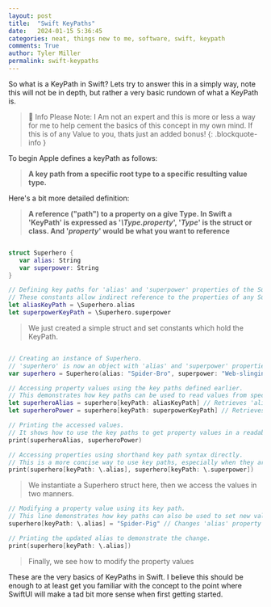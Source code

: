 ```yaml
---
layout: post
title:  "Swift KeyPaths"
date:   2024-01-15 5:36:45
categories: neat, things new to me, software, swift, keypath
comments: True
author: Tyler Miller
permalink: swift-keypaths
---
```


So what is a KeyPath in Swift? Lets try to answer this in a simply way, note this will not be in depth, but rather a very basic rundown of what a KeyPath is. 


> 📘 Info
>  Please Note: I Am not an expert and this is more or less a way for me to help cement the basics of this concept in my own mind. If this is of any Value to you, thats just an added bonus! 
{: .blockquote-info }


To begin Apple defines a keyPath as follows:
> **A key path from a specific root type to a specific resulting value type.**
>


Here's a bit more detailed definition:
> **A reference ("path") to a property on a give Type. In Swift a 'KeyPath' is expressed as '*\Type.property*', '*Type*' is the struct or class. And '*property*' would be what you want to reference**
>


 ```swift

struct Superhero {
    var alias: String
    var superpower: String
}

// Defining key paths for 'alias' and 'superpower' properties of the Superhero struct.
// These constants allow indirect reference to the properties of any Superhero instance.
let aliasKeyPath = \Superhero.alias
let superpowerKeyPath = \Superhero.superpower

 ```

> We just created a simple struct and set constants which hold the KeyPath.

```swift

// Creating an instance of Superhero.
// 'superhero' is now an object with 'alias' and 'superpower' properties.
var superhero = Superhero(alias: "Spider-Bro", superpower: "Web-slinging")

// Accessing property values using the key paths defined earlier.
// This demonstrates how key paths can be used to read values from specific properties.
let superheroAlias = superhero[keyPath: aliasKeyPath] // Retrieves 'alias' value: "Spider-Bro"
let superheroPower = superhero[keyPath: superpowerKeyPath] // Retrieves 'superpower' value: "Web-slinging"

// Printing the accessed values.
// It shows how to use the key paths to get property values in a readable and reusable manner.
print(superheroAlias, superheroPower)

// Accessing properties using shorthand key path syntax directly.
// This is a more concise way to use key paths, especially when they are not reused elsewhere.
print(superhero[keyPath: \.alias], superhero[keyPath: \.superpower])

```

 > We instantiate a Superhero struct here, then we access the values in two manners.


 ```swift
// Modifying a property value using its key path.
// This line demonstrates how key paths can also be used to set new values for specific properties.
superhero[keyPath: \.alias] = "Spider-Pig" // Changes 'alias' property to 'Spider-Pig'

// Printing the updated alias to demonstrate the change.
print(superhero[keyPath: \.alias])

 ```


 > Finally, we see how to modify the property values


 These are the very basics of KeyPaths in Swift. I believe this should be enough to at least get you familiar with the concept to the point where SwiftUI will make a tad bit more sense when first getting started.